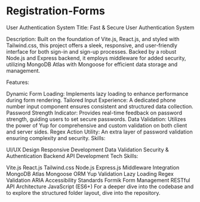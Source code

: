 # Registration-Forms


User Authentication System
Title: Fast & Secure User Authentication System

Description:
Built on the foundation of Vite.js, React.js, and styled with Tailwind.css, this project offers a sleek, responsive, and user-friendly interface for both sign-in and sign-up processes. Backed by a robust Node.js and Express backend, it employs middleware for added security, utilizing MongoDB Atlas with Mongoose for efficient data storage and management.

Features:

Dynamic Form Loading: Implements lazy loading to enhance performance during form rendering.
Tailored Input Experience: A dedicated phone number input component ensures consistent and structured data collection.
Password Strength Indicator: Provides real-time feedback on password strength, guiding users to set secure passwords.
Data Validation: Utilizes the power of Yup for comprehensive and custom validation on both client and server sides.
Regex Action Utility: An extra layer of password validation ensuring complexity and security.
Skills:

UI/UX Design
Responsive Development
Data Validation
Security & Authentication
Backend API Development
Tech Skills:

Vite.js
React.js
Tailwind.css
Node.js
Express.js
Middleware Integration
MongoDB Atlas
Mongoose ORM
Yup Validation
Lazy Loading
Regex Validation
ARIA Accessibility Standards
Formik Form Management
RESTful API Architecture
JavaScript (ES6+)
For a deeper dive into the codebase and to explore the structured folder layout, dive into the repository.